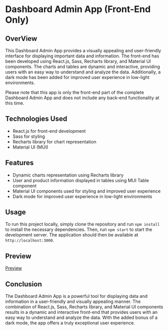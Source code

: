 # Dashboard Admin App (Front-End Only)

## OverView
This Dashboard Admin App provides a visually appealing and user-friendly interface for displaying important data and information. The front-end has been developed using React.js, Sass, Recharts library, and Material UI components. The charts and tables are dynamic and interactive, providing users with an easy way to understand and analyze the data. Additionally, a dark mode has been added for improved user experience in low-light environments.

Please note that this app is only the front-end part of the complete Dashboard Admin App and does not include any back-end functionality at this time.

## Technologies Used
- React.js for front-end development
- Sass for styling
- Recharts library for chart representation
- Material UI (MUI)

## Features
- Dynamic charts representation using Recharts library
- User and product information displayed in tables using MUI Table component
- Material UI components used for styling and improved user experience
- Dark mode for improved user experience in low-light environments

## Usage

To run this project locally, simply clone the repository and run `npm install` to install the necessary dependencies. Then, run `npm start` to start the development server. The application should then be available at `http://localhost:3000`.

## Preview 
[Preview](https://bilalyounes.github.io/AdminDashBoard/)


## Conclusion
The Dashboard Admin App is a powerful tool for displaying data and information in a user-friendly and visually appealing manner. The combination of React.js, Sass, Recharts library, and Material UI components results in a dynamic and interactive front-end that provides users with an easy way to understand and analyze the data. With the added bonus of a dark mode, the app offers a truly exceptional user experience.

